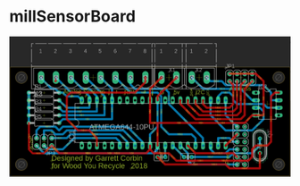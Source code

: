 # millSensorBoard

![image](https://github.com/antieatingactivist/millSensorBoard/blob/master/Images/eagle.png?raw=true)
